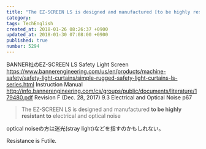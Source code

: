 ```yaml
---
title: "The EZ-SCREEN LS is designed and manufactured [to be highly resistant to] electrical and optical noise | stray light"
category: 
tags: TechEnglish
created_at: 2018-01-26 08:26:37 +0900
updated_at: 2018-01-30 07:08:00 +0900
published: true
number: 5294
---
```


BANNER社のEZ-SCREEN LS Safety Light Screen
https://www.bannerengineering.com/us/en/products/machine-safety/safety-light-curtains/simple-rugged-safety-light-curtains-ls-series.html
Instruction Manual
http://info.bannerengineering.com/cs/groups/public/documents/literature/179480.pdf
Revision F (Dec. 28, 2017)
9.3 Electrical and Optical Noise
p67

> The EZ-SCREEN LS is designed and manufactured **to be highly resistant to** electrical and optical noise

optical noiseの方は迷光(stray light)などを指すのかもしれない。

Resistance is Futile.


